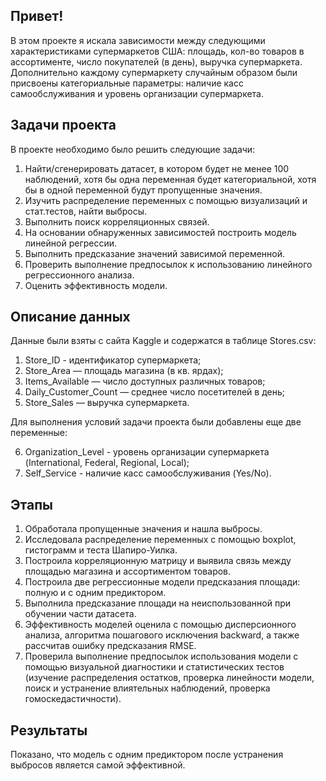 ## Привет!
В этом проекте я искала зависимости между следующими характеристиками супермаркетов США: площадь, кол-во товаров в ассортименте, число покупателей (в день), выручка супермаркета. Дополнительно каждому супермаркету случайным образом были присвоены категориальные параметры: наличие касс самообслуживания и уровень организации супермаркета.
## Задачи проекта
В проекте необходимо было решить следующие задачи:
1. Найти/сгенерировать датасет, в котором будет не менее 100 наблюдений, хотя бы одна переменная будет категориальной, хотя бы в одной переменной будут пропущенные значения.  
2. Изучить распределение переменных с помощью визуализаций и стат.тестов, найти выбросы.  
3. Выполнить поиск корреляционных связей.  
4. На основании обнаруженных зависимостей построить модель линейной регрессии.  
5. Выполнить предсказание значений зависимой переменной.  
6. Проверить выполнение предпосылок к использованию линейного регрессионного анализа.  
7. Оценить эффективность модели.  
## Описание данных
Данные были взяты с сайта Kaggle и содержатся в таблице Stores.csv:  
   1. Store_ID - идентификатор супермаркета;    
   2. Store_Area — площадь магазина (в кв. ярдах);   
   3. Items_Available — число доступных различных товаров;    
   4. Daily_Customer_Count — среднее число посетителей в день;    
   5. Store_Sales — выручка супермаркета.
  
Для выполнения условий задачи проекта были добавлены еще две переменные:  

   6. Organization_Level - уровень организации супермаркета (International, Federal, Regional, Local);  
   7. Self_Service - наличие касс самообслуживания (Yes/No).  
   
## Этапы
1. Обработала пропущенные значения и нашла выбросы.  
2. Исследовала распределение переменных с помощью boxplot, гистограмм и теста Шапиро-Уилка.  
3. Построила корреляционную матрицу и выявила связь между площадью магазина и ассортиментом товаров.  
4. Построила две регрессионные модели предсказания площади: полную и с одним предиктором.  
5. Выполнила предсказание площади на неиспользованной при обучении части датасета.  
6. Эффективность моделей оценила с помощью дисперсионного анализа, алгоритма пошагового исключения backward, а также рассчитав ошибку предсказания RMSE.  
7. Проверила выполнение предпосылок использования модели с помощью визуальной диагностики и статистических тестов (изучение распределения остатков, проверка линейности модели, поиск и устранение влиятельных наблюдений, проверка гомоскедастичности).  
## Результаты
Показано, что модель с одним предиктором после устранения выбросов является самой эффективной.
